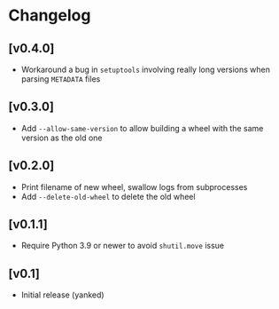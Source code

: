 # Changelog

## [v0.4.0]
- Workaround a bug in `setuptools` involving really long versions when parsing `METADATA` files

## [v0.3.0]
- Add `--allow-same-version` to allow building a wheel with the same version as the old one

## [v0.2.0]
- Print filename of new wheel, swallow logs from subprocesses
- Add `--delete-old-wheel` to delete the old wheel

## [v0.1.1]
- Require Python 3.9 or newer to avoid `shutil.move` issue

## [v0.1]
- Initial release (yanked)
